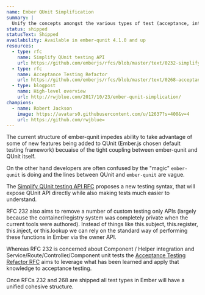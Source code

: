 ```yaml
---
name: Ember QUnit Simplification
summary: |
  Unify the concepts amongst the various types of test (acceptance, integration, and unit) and provide a single common structure to tests.
status: shipped
statusText: Shipped
availability: Available in ember-qunit 4.1.0 and up
resources:
  - type: rfc
    name: Simplify QUnit testing API
    url: https://github.com/emberjs/rfcs/blob/master/text/0232-simplify-qunit-testing-api.md
  - type: rfc
    name: Acceptance Testing Refactor
    url: https://github.com/emberjs/rfcs/blob/master/text/0268-acceptance-testing-refactor.md
  - type: blogpost
    name: High-level overview
    url: http://rwjblue.com/2017/10/23/ember-qunit-simplication/
champions:
  - name: Robert Jackson
    image: https://avatars0.githubusercontent.com/u/12637?s=400&v=4
    url: https://github.com/rwjblue=
---
```

The current structure of ember-qunit impedes ability to take advantage of some of new features being added to QUnit (Ember.js chosen default testing framework) becuaise of the tight coupling between ember-qunit and QUnit itself.

On the other hand developers are often confused by the "magic" `ember-qunit` is doing and the lines between QUnit and `ember-qunit` are vague.

The [Simplify QUnit testing API RFC](https://github.com/emberjs/rfcs/pull/232) proposes a new testing syntax, that will expose QUnit API directly while also making tests much easier to understand.

RFC 232 also aims to remove a number of custom testing only APIs (largely because the container/registry system was completely private when the current tools were authored). Instead of things like this.subject, this.register, this.inject, or this.lookup we can rely on the standard way of performing these functions in Ember via the owner API.

Whereas RFC 232 is concerned about Component / Helper integration and Service/Route/Controller/Component unit tests the [Acceptance Testing Refactor RFC](https://github.com/emberjs/rfcs/pull/268) aims to leverage what has been learned and apply that knowledge to acceptance testing.

Once RFCs 232 and 268 are shipped all test types in Ember will have a unified cohesive structure.
